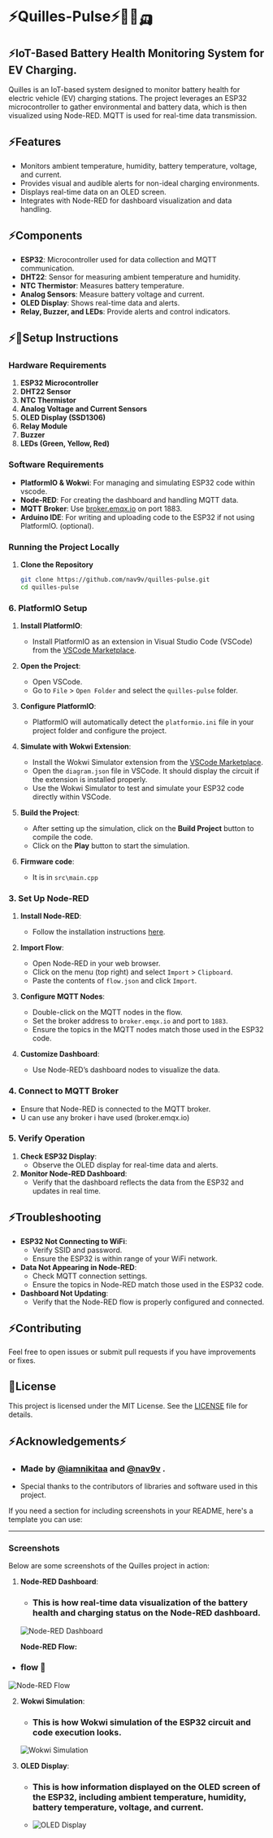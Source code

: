 # ⚡Quilles-Pulse⚡🔋🚗🛺

## ⚡IoT-Based Battery Health Monitoring System for EV Charging.

Quilles is an IoT-based system designed to monitor battery health for electric vehicle (EV) charging stations. The project leverages an ESP32 microcontroller to gather environmental and battery data, which is then visualized using Node-RED. MQTT is used for real-time data transmission.

## ⚡Features

- Monitors ambient temperature, humidity, battery temperature, voltage, and current.
- Provides visual and audible alerts for non-ideal charging environments.
- Displays real-time data on an OLED screen.
- Integrates with Node-RED for dashboard visualization and data handling.

## ⚡Components

- **ESP32**: Microcontroller used for data collection and MQTT communication.
- **DHT22**: Sensor for measuring ambient temperature and humidity.
- **NTC Thermistor**: Measures battery temperature.
- **Analog Sensors**: Measure battery voltage and current.
- **OLED Display**: Shows real-time data and alerts.
- **Relay, Buzzer, and LEDs**: Provide alerts and control indicators.

## ⚡🔋Setup Instructions

### Hardware Requirements

1. **ESP32 Microcontroller**
2. **DHT22 Sensor**
3. **NTC Thermistor**
4. **Analog Voltage and Current Sensors**
5. **OLED Display (SSD1306)**
6. **Relay Module**
7. **Buzzer**
8. **LEDs (Green, Yellow, Red)**

### Software Requirements

- **PlatformIO & Wokwi**: For managing and simulating ESP32 code within vscode.
- **Node-RED**: For creating the dashboard and handling MQTT data.
- **MQTT Broker**: Use [broker.emqx.io](http://broker.emqx.io) on port 1883.
- **Arduino IDE**: For writing and uploading code to the ESP32 if not using PlatformIO. (optional).

### Running the Project Locally

1. **Clone the Repository**

   ```bash
   git clone https://github.com/nav9v/quilles-pulse.git
   cd quilles-pulse
   ```

### 6. PlatformIO Setup

1. **Install PlatformIO**:
   - Install PlatformIO as an extension in Visual Studio Code (VSCode) from the [VSCode Marketplace](https://marketplace.visualstudio.com/items?itemName=platformio.platformio-ide).

2. **Open the Project**:
   - Open VSCode.
   - Go to `File` > `Open Folder` and select the `quilles-pulse` folder.

3. **Configure PlatformIO**:
   - PlatformIO will automatically detect the `platformio.ini` file in your project folder and configure the project.

4. **Simulate with Wokwi Extension**:
   - Install the Wokwi Simulator extension from the [VSCode Marketplace](https://marketplace.visualstudio.com/items?itemName=wokwi.wokwi-simulator).
   - Open the `diagram.json` file in VSCode. It should display the circuit if the extension is installed properly.
   - Use the Wokwi Simulator to test and simulate your ESP32 code directly within VSCode.

5. **Build the Project**:
   - After setting up the simulation, click on the **Build Project** button to compile the code. 
   - Click on the **Play** button to start the simulation.
   
6. **Firmware code**:
   - It is in `src\main.cpp`


### 3. Set Up Node-RED

1. **Install Node-RED**:
   - Follow the installation instructions [here](https://nodered.org/docs/getting-started/).
2. **Import Flow**:
   - Open Node-RED in your web browser.
   - Click on the menu (top right) and select `Import` > `Clipboard`.
   - Paste the contents of `flow.json` and click `Import`.

3. **Configure MQTT Nodes**:
   - Double-click on the MQTT nodes in the flow.
   - Set the broker address to `broker.emqx.io` and port to `1883`.
   - Ensure the topics in the MQTT nodes match those used in the ESP32 code.

4. **Customize Dashboard**:
   - Use Node-RED’s dashboard nodes to visualize the data.

### 4. Connect to MQTT Broker

   - Ensure that Node-RED is connected to the MQTT broker.
   - U can use any broker i have used (broker.emqx.io)

### 5. Verify Operation

1. **Check ESP32 Display**:
   - Observe the OLED display for real-time data and alerts.
2. **Monitor Node-RED Dashboard**:
   - Verify that the dashboard reflects the data from the ESP32 and updates in real time.

## ⚡Troubleshooting

- **ESP32 Not Connecting to WiFi**:
  - Verify SSID and password.
  - Ensure the ESP32 is within range of your WiFi network.
- **Data Not Appearing in Node-RED**:
  - Check MQTT connection settings.
  - Ensure the topics in Node-RED match those used in the ESP32 code.
- **Dashboard Not Updating**:
  - Verify that the Node-RED flow is properly configured and connected.

## ⚡Contributing

Feel free to open issues or submit pull requests if you have improvements or fixes.

## 🔋License

This project is licensed under the MIT License. See the [LICENSE](LICENSE) file for details.

## ⚡Acknowledgements⚡

-  ### **Made by [@iamnikitaa](https://github.com/iamnikitaa) and [@nav9v](https://github.com/nav9v) .**

- Special thanks to the contributors of libraries and software used in this project.

If you need a section for including screenshots in your README, here's a template you can use:

---

### Screenshots

Below are some screenshots of the Quilles project in action:

1. **Node-RED Dashboard**:
   - ### This is how real-time data visualization of the battery health and charging status on the Node-RED dashboard.
    ![Node-RED Dashboard](project-pic/dash.gif)

   **Node-RED Flow:**
  - ### flow 🎴
   ![Node-RED Flow](project-pic/flowsc.png)


2. **Wokwi Simulation**:
   - ### This is how Wokwi simulation of the ESP32 circuit and code execution looks.
    ![Wokwi Simulation](project-pic/wokwisc.png)

3. **OLED Display**:
   - ### This is how information displayed on the OLED screen of the ESP32, including ambient temperature, humidity, battery temperature, voltage, and current.
   - ![OLED Display](project-pic/oledsc.png)
